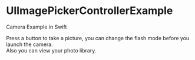 # UIImagePickerControllerExample
Camera Example in Swift 

Press a button to take a picture, you can change the flash mode before you launch the camera. <br>
Also you can view your photo library.
